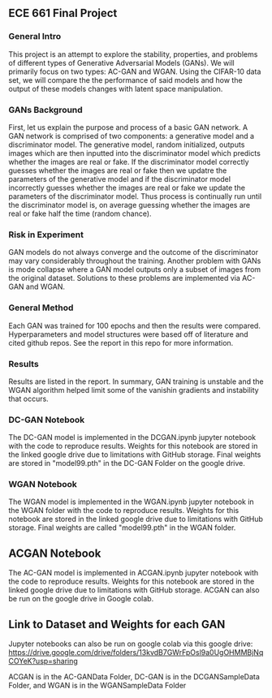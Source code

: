 ## ECE 661 Final Project

### General Intro

This project is an attempt to explore the stability, properties, and problems of different types of Generative Adversarial Models (GANs). We will primarily focus on two types: AC-GAN and WGAN. Using the CIFAR-10 data set, we will compare the the performance of said models and how the output of these models changes with latent space manipulation.

### GANs Background

First, let us explain the purpose and process of a basic GAN network. A GAN network is comprised of two components: a generative model and a discriminator model. The generative model, random initialized, outputs images which are then inputted into the discriminator model which predicts whether the images are real or fake. If the discriminator model correctly guesses whether the images are real or fake then we updatre the parameters of the generative model and if the discriminator model incorrectly guesses whether the images are real or fake we update the parameters of the discriminator model. Thus process is continually run until the discriminator model is, on average guessing whether the images are real or fake half the time (random chance). 

### Risk in Experiment

GAN models do not always converge and the outcome of the discriminator may vary considerably throughout the training. Another problem with GANs is mode collapse where a GAN model outputs only a subset of images from the original dataset. Solutions to these problems are implemented via AC-GAN and WGAN. 

### General Method 

Each GAN was trained for 100 epochs and then the results were compared. Hyperparameters and model structures were based off of literature and cited github repos. See the report in this repo for more information.

### Results

Results are listed in the report. In summary, GAN training is unstable and the WGAN algorithm helped limit some of the vanishin gradients and instability that occurs.

### DC-GAN Notebook 

The DC-GAN model is implemented in the DCGAN.ipynb jupyter notebook with the code to reproduce results. Weights for this notebook are stored in the linked google drive due to limitations with GitHub storage. Final weights are stored in "model99.pth" in the DC-GAN Folder on the google drive.

### WGAN Notebook 

The WGAN model is implemented in the WGAN.ipynb jupyter notebook in the WGAN folder with the code to reproduce results. Weights for this notebook are stored in the linked google drive due to limitations with GitHub storage. Final weights are called "model99.pth" in the WGAN folder. 

## ACGAN Notebook

The AC-GAN model is implemented in ACGAN.ipynb jupyter notebook with the code to reproduce results. Weights for this notebook are stored in the linked google drive due to limitations with GitHub storage. ACGAN can also be run on the google drive in Google colab. 

## Link to Dataset and Weights for each GAN
Jupyter notebooks can also be run on google colab via this google drive:
https://drive.google.com/drive/folders/13kvdB7GWrFpOsl9a0UgOHMMBjNqCOYeK?usp=sharing

ACGAN is in the AC-GANData Folder, 
DC-GAN is in the DCGANSampleData Folder, and
WGAN is in the WGANSampleData Folder

